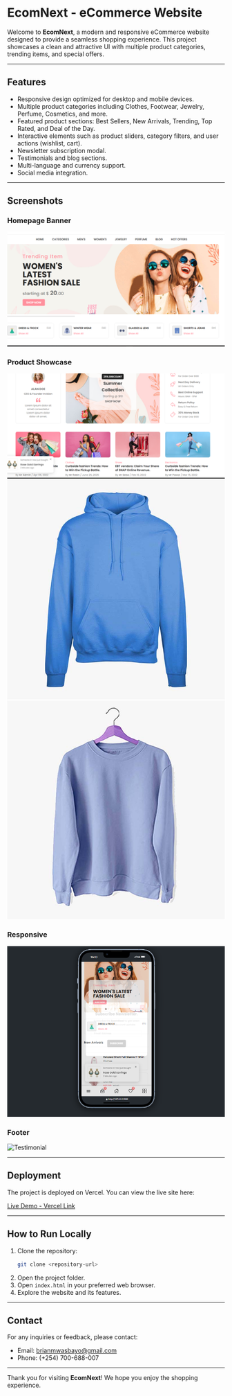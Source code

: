 # EcomNext - eCommerce Website

Welcome to **EcomNext**, a modern and responsive eCommerce website designed to provide a seamless shopping experience. This project showcases a clean and attractive UI with multiple product categories, trending items, and special offers.

---

## Features

- Responsive design optimized for desktop and mobile devices.
- Multiple product categories including Clothes, Footwear, Jewelry, Perfume, Cosmetics, and more.
- Featured product sections: Best Sellers, New Arrivals, Trending, Top Rated, and Deal of the Day.
- Interactive elements such as product sliders, category filters, and user actions (wishlist, cart).
- Newsletter subscription modal.
- Testimonials and blog sections.
- Multi-language and currency support.
- Social media integration.

---

## Screenshots

### Homepage Banner
![Banner 1](./assets/live-project/home.png)


### Product Showcase
![Product Showcase 1](./assets/live-project/showcase1.png)
![Product Showcase 2](./assets/images/products/2.jpg)
![Product Showcase 3](./assets/images/products/3.jpg)

### Responsive
![Testimonial](./assets/live-project/responsive.png)

### Footer 
![Testimonial](./assets/live-project/fo.png)

---

## Deployment

The project is deployed on Vercel. You can view the live site here:

[Live Demo - Vercel Link](https://ecom-next-6i4m6njo0-brians-projects-bcfd072c.vercel.app/)



---

## How to Run Locally

1. Clone the repository:
   ```bash
   git clone <repository-url>
   ```
2. Open the project folder.
3. Open `index.html` in your preferred web browser.
4. Explore the website and its features.

---

## Contact

For any inquiries or feedback, please contact:

- Email: brianmwasbayo@gmail.com
- Phone: (+254) 700-688-007

---

Thank you for visiting **EcomNext**! We hope you enjoy the shopping experience.
